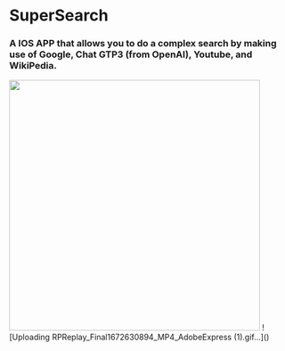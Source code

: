 # SuperSearch
### A IOS APP that allows you to do a complex search by making use of Google, Chat GTP3 (from OpenAI), Youtube, and WikiPedia.
<img src="https://user-images.githubusercontent.com/69118018/210193765-1b0d4a56-696d-4fd0-aec2-ac5c4189c36d.gif" width="450"/>
![Uploading RPReplay_Final1672630894_MP4_AdobeExpress (1).gif…]()

